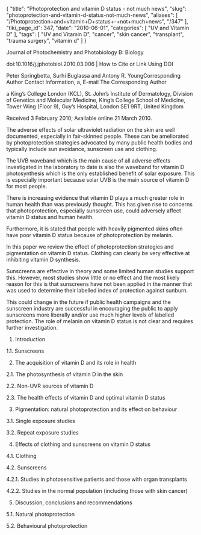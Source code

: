 {
    "title": "Photoprotection and vitamin D status - not much news",
    "slug": "photoprotection-and-vitamin-d-status-not-much-news",
    "aliases": [
        "/Photoprotection+and+vitamin+D+status+-+not+much+news",
        "/347"
    ],
    "tiki_page_id": 347,
    "date": "2010-06-01",
    "categories": [
        "UV and Vitamin D"
    ],
    "tags": [
        "UV and Vitamin D",
        "cancer",
        "skin cancer",
        "transplant",
        "trauma surgery",
        "vitamin d"
    ]
}


Journal of Photochemistry and Photobiology B: Biology

doi:10.1016/j.jphotobiol.2010.03.006 | How to Cite or Link Using DOI

Peter Springbetta, Surhi Buglassa and Antony R. YoungCorresponding Author Contact Information, a, E-mail The Corresponding Author

a King’s College London (KCL), St. John’s Institute of Dermatology, Division of Genetics and Molecular Medicine, King’s College School of Medicine, Tower Wing (Floor 9), Guy’s Hospital, London SE1 9RT, United Kingdom

Received 3 February 2010; Available online 21 March 2010.

The adverse effects of solar ultraviolet radiation on the skin are well documented, especially in fair-skinned people. These can be ameliorated by photoprotection strategies advocated by many public health bodies and typically include sun avoidance, sunscreen use and clothing. 

The UVB waveband which is the main cause of all adverse effects investigated in the laboratory to date is also the waveband for vitamin D photosynthesis which is the only established benefit of solar exposure. This is especially important because solar UVB is the main source of vitamin D for most people. 

There is increasing evidence that vitamin D plays a much greater role in human health than was previously thought. This has given rise to concerns that photoprotection, especially sunscreen use, could adversely affect vitamin D status and human health. 

Furthermore, it is stated that people with heavily pigmented skins often have poor vitamin D status because of photoprotection by melanin. 

In this paper we review the effect of photoprotection strategies and pigmentation on vitamin D status. Clothing can clearly be very effective at inhibiting vitamin D synthesis. 

Sunscreens are effective in theory and some limited human studies support this. However, most studies show little or no effect and the most likely reason for this is that sunscreens have not been applied in the manner that was used to determine their labelled index of protection against sunburn. 

This could change in the future if public health campaigns and the sunscreen industry are successful in encouraging the public to apply sunscreens more liberally and/or use much higher levels of labelled protection. The role of melanin on vitamin D status is not clear and requires further investigation.

1. Introduction

1.1. Sunscreens

2. The acquisition of vitamin D and its role in health

2.1. The photosynthesis of vitamin D in the skin

2.2. Non-UVR sources of vitamin D

2.3. The health effects of vitamin D and optimal vitamin D status

3. Pigmentation: natural photoprotection and its effect on behaviour

3.1. Single exposure studies

3.2. Repeat exposure studies

4. Effects of clothing and sunscreens on vitamin D status

4.1. Clothing

4.2. Sunscreens

4.2.1. Studies in photosensitive patients and those with organ transplants

4.2.2. Studies in the normal population (including those with skin cancer)

5. Discussion, conclusions and recommendations

5.1. Natural photoprotection

5.2. Behavioural photoprotection